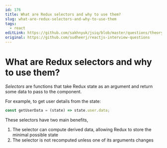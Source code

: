 ```yaml
---
id: 176
title: What are Redux selectors and why to use them?
slug: what-are-redux-selectors-and-why-to-use-them
tags:
  - react
editLink: https://github.com/sakhnyuk/jsiq/blob/master/questions/theory/react/176.md
original: https://github.com/sudheerj/reactjs-interview-questions
---
```


# What are Redux selectors and why to use them?

_Selectors_ are functions that take Redux state as an argument and return some data to pass to the component.

For example, to get user details from the state:

```javascript
const getUserData = (state) => state.user.data;
```

These selectors have two main benefits,

1. The selector can compute derived data, allowing Redux to store the minimal possible state
2. The selector is not recomputed unless one of its arguments changes